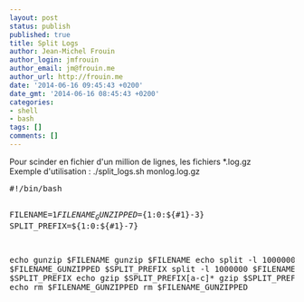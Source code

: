 ```yaml
---
layout: post
status: publish
published: true
title: Split Logs
author: Jean-Michel Frouin
author_login: jmfrouin
author_email: jm@frouin.me
author_url: http://frouin.me
date: '2014-06-16 09:45:43 +0200'
date_gmt: '2014-06-16 08:45:43 +0200'
categories:
- shell
- bash
tags: []
comments: []
---
```

<p>Pour scinder en fichier d'un million de lignes, les fichiers *.log.gz<br />
<!--more-->
Exemple d'utilisation : ./split_logs.sh monlog.log.gz</p>
<pre class="brush:shell">#!/bin/bash

FILENAME=$1
FILENAME_GUNZIPPED=${1:0:${#1}-3}
SPLIT_PREFIX=${1:0:${#1}-7}

echo gunzip $FILENAME
gunzip $FILENAME
echo split -l 1000000 $FILENAME_GUNZIPPED $SPLIT_PREFIX
split -l 1000000 $FILENAME_GUNZIPPED $SPLIT_PREFIX
echo gzip $SPLIT_PREFIX[a-c]*
gzip $SPLIT_PREFIX[a-c]*
echo rm $FILENAME_GUNZIPPED
rm $FILENAME_GUNZIPPED
</pre>
